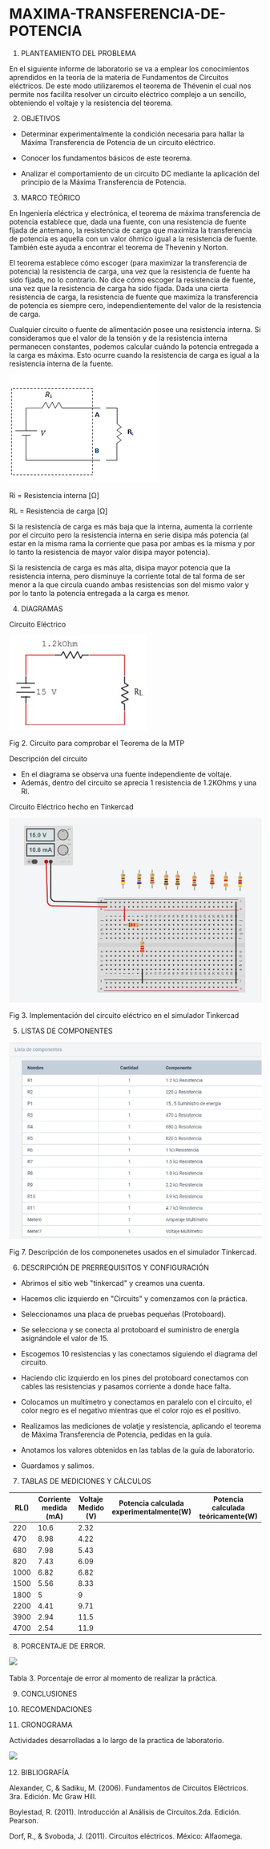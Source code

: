 # MAXIMA-TRANSFERENCIA-DE-POTENCIA

1. PLANTEAMIENTO DEL PROBLEMA 

En el siguiente informe de laboratorio se va a emplear los conocimientos aprendidos en la teoría de la materia de Fundamentos de Circuitos eléctricos. De este modo utilizaremos el teorema de Thévenin el cual nos permite nos facilita resolver un circuito eléctrico complejo a un sencillo, obteniendo el voltaje y la resistencia del teorema.

2. OBJETIVOS

* Determinar experimentalmente la condición necesaria para hallar la Máxima Transferencia de Potencia de un circuito eléctrico.

* Conocer los fundamentos básicos de este teorema.

* Analizar el comportamiento de un circuito DC mediante la aplicación del principio de la Máxima Transferencia de Potencia.


3. MARCO TEÓRICO 

En Ingeniería eléctrica y electrónica, el teorema de máxima transferencia de potencia establece que, dada una fuente, con una resistencia de fuente fijada de antemano, la resistencia de carga que maximiza la transferencia de potencia es aquella con un valor óhmico igual a la resistencia de fuente. También este ayuda a encontrar el teorema de Thevenin y Norton.

El teorema establece cómo escoger (para maximizar la transferencia de potencia) la resistencia de carga, una vez que la resistencia de fuente ha sido fijada, no lo contrario. No dice cómo escoger la resistencia de fuente, una vez que la resistencia de carga ha sido fijada. Dada una cierta resistencia de carga, la resistencia de fuente que maximiza la transferencia de potencia es siempre cero, independientemente del valor de la resistencia de carga.

Cualquier circuito o fuente de alimentación posee una resistencia interna. Si consideramos que el valor de la tensión y de la resistencia interna permanecen constantes, podemos calcular cuándo la potencia entregada a la carga es máxima. Esto ocurre cuando la resistencia de carga es igual a la resistencia interna de la fuente.

![](https://raw.githubusercontent.com/JavoEstevez/MAXIMA-TRANSFERENCIA-DE-POTENCIA/master/Img/transferencia.jpg)

Ri = Resistencia interna [Ω]

RL = Resistencia de carga [Ω]

Si la resistencia de carga es más baja que la interna, aumenta la corriente por el circuito pero la resistencia interna en serie disipa más potencia (al estar en la misma rama la corriente que pasa por ambas es la misma y por lo tanto la resistencia de mayor valor disipa mayor potencia).

Si la resistencia de carga es más alta, disipa mayor potencia que la resistencia interna, pero disminuye la corriente total de tal forma de ser menor a la que circula cuando ambas resistencias son del mismo valor y por lo tanto la potencia entregada a la carga es menor.

4. DIAGRAMAS

Circuito Eléctrico

![](https://github.com/JavoEstevez/MAXIMA-TRANSFERENCIA-DE-POTENCIA/blob/master/Img/Captura.JPG)

Fig 2. Circuito para comprobar el Teorema de la MTP

Descripción del circuito

* En el diagrama se observa una fuente independiente de voltaje.
* Además, dentro del circuito se aprecia 1 resistencia de 1.2KOhms y una Rl.


Circuito Eléctrico hecho en Tinkercad

![](https://github.com/JavoEstevez/MAXIMA-TRANSFERENCIA-DE-POTENCIA/blob/master/Img/CIRCUITO.jpg)

Fig 3. Implementación del circuito eléctrico en el simulador Tinkercad

5. LISTAS DE COMPONENTES

![](https://github.com/JavoEstevez/MAXIMA-TRANSFERENCIA-DE-POTENCIA/blob/master/Img/COMPONENTES.jpg)

Fig 7. Descripción de los componenetes usados en el simulador Tinkercad.

6. DESCRIPCIÓN DE PRERREQUISITOS Y CONFIGURACIÓN

* Abrimos el sitio web "tinkercad" y creamos una cuenta.

* Hacemos clic izquierdo en "Circuits" y comenzamos con la práctica.

* Seleccionamos una placa de pruebas pequeñas (Protoboard).

* Se selecciona y se conecta al protoboard el suministro de energía asignándole el valor de 15.

* Escogemos 10 resistencias y las conectamos siguiendo el diagrama del circuito.

* Haciendo clic izquierdo en los pines del protoboard conectamos con cables las resistencias y pasamos corriente a donde hace falta.

* Colocamos un multímetro y conectamos en paralelo con el circuito, el color negro es el negativo mientras que el color rojo es el positivo.

* Realizamos las mediciones de volatje y resistencia, aplicando el teorema de Máxima Transferencia de Potencia, pedidas en la guía.

* Anotamos los valores obtenidos en las tablas de la guía de laboratorio.

* Guardamos y salimos.

7. TABLAS DE MEDICIONES Y CÁLCULOS 

| RL()| Corriente medida (mA) | Voltaje Medido (V)| Potencia calculada experimentalmente(W)|Potencia calculada teóricamente(W)| 
| --    |                 ---- |-------------             |----------------      |--------|
| 220 |                   10.6| 2.32                   |              |    |
|470  |                   8.98 |4.22                    |              |    |             
|680  |                   7.98   | 5.43                  |                 |     |        
| 820  |                   7.43  | 6.09            |     |
|1000|                     6.82| 6.82           |       | 
|1500|                      5.56|8.33       |      |
|1800|                       5| 9 |          | 
|2200|                     4.41| 9.71       |      | 
|3900|                      2.94| 11.5       |        | 
|4700|                      2.54|11.9|       |        | 

8. PORCENTAJE DE ERROR.

![](https://github.com/PabloGualotuna7/TEOREMA-DE-THEVENIN/blob/master/img/Tabla_porcentaje_de_error.png)

Tabla 3. Porcentaje de error al momento de realizar la práctica.

9. CONCLUSIONES 

 
10. RECOMENDACIONES 


11. CRONOGRAMA

Actividades desarrolladas a lo largo de la practica de laboratorio.

![](https://github.com/PabloGualotuna7/TEOREMA-DE-THEVENIN/blob/master/img/Cronograma.png)

12. BIBLIOGRAFÍA 

Alexander, C, & Sadiku, M. (2006). Fundamentos de Circuitos Eléctricos. 3ra. Edición. Mc Graw Hill.

Boylestad, R. (2011). Introducción al Análisis de Circuitos.2da. Edición. Pearson.

Dorf, R., & Svoboda, J. (2011). Circuitos eléctricos. México: Alfaomega.
